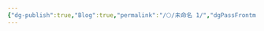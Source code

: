 ```yaml
---
{"dg-publish":true,"Blog":true,"permalink":"/🌕/未命名 1/","dgPassFrontmatter":true,"noteIcon":"","created":"2024-08-24T23:09:47.569+08:00","updated":"2024-08-24T23:13:41.690+08:00"}
---
```


